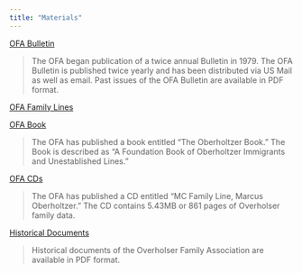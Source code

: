 ```yaml
---
title: "Materials"
---
```


[OFA Bulletin](/bulletins)

> The OFA began publication of a twice annual Bulletin in 1979. The OFA Bulletin
is published twice yearly and has been distributed via US Mail as well as email.
Past issues of the OFA Bulletin are available in PDF format.

[OFA Family Lines](/family-lines)

[OFA Book](/book)

> The OFA has published a book entitled “The Oberholtzer Book.” The Book is
described as “A Foundation Book of Oberholtzer Immigrants and Unestablished
Lines.”

[OFA CDs](/cd)

> The OFA has published a CD entitled “MC Family Line, Marcus Oberholtzer.” The
CD contains 5.43MB or 861 pages of Overholser family data.

[Historical Documents](/historical-documents)

> Historical documents of the Overholser Family Association are available in PDF
format.
